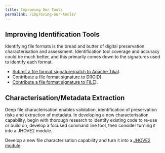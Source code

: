```yaml
---
title: Improving Our Tools
permalink: /improving-our-tools/
---
```


Improving Identification Tools
------------------------------

Identifying file formats is the bread and butter of digital preservation characterisation and assessment. Identification tool coverage and accuracy could be much better, and this primarily comes down to the signatures used to identify each format.

* [Submit a file format signature/patch to Apache Tika](http://openplanetsfoundation.org/blogs/2012-02-09-basic-guide-writing-new-format-signatures)).
* [Contribute a file format signature to DROID](http://www.nationalarchives.gov.uk/documents/information-management/pronom-file-signature-research.pdf)).
* [Contribute a file format signature to FILE](http://www.openplanetsfoundation.org/blogs/2012-08-09-magic-editing-and-creation-primer)).


Characterisation/Metadata Extraction
------------------------------------

Deep file characterisation enables validation, identification of preservation risks and extraction of metadata. In developing a new characterisation capability, begin with thorough research to identify existing code to re-use or build on, develop a focused command line tool, then consider turning it into a JHOVE2 module.

Develop a new file characterisation capability and turn it into a [JHOVE2 module](https://bitbucket.org/jhove2/main/wiki/Home).

